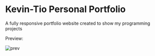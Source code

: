 # Kevin-Tio Personal Portfolio

A fully responsive portfolio website created to show my programming projects

Preview:

![prev](https://user-images.githubusercontent.com/106153905/196520038-53f0ce02-acc4-4f17-9583-833299579dd8.jpg)


